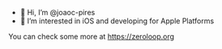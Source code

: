 - 👋 Hi, I’m @joaoc-pires
- 👀 I’m interested in iOS and developing for Apple Platforms

You can check some more at https://zeroloop.org
